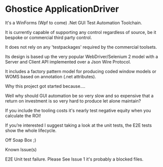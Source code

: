 # Ghostice ApplicationDriver

It's a WinForms (Wpf to come) .Net GUI Test Automation Toolchain.

It is currently capable of supporting any control regardless of source, be it bespoke or commercial third party control.

It does not rely on any 'testpackages' required by the commercial toolsets.

Its design is based up the very popular WebDriver/Selenium 2 model with a Server and Client API implemented over a Json Wire Protocol.

It includes a factory pattern model for producing coded window models or WOMS based on annotation (.net attributes).


Why this project got started because....

Well why should GUI automation be so very slow and so expensive that a return on investment is so very hard to produce let alone maintain?

If you include the tooling costs it's nearly test negative equity when you calculate the ROI!

If you’re interested I suggest taking a look at the unit tests, the E2E tests show the whole lifecycle.


Off Soap Box ;)






Known Issue(s)

E2E Unit test failure. 
Please See Issue 1 it's probably a blocked files.
